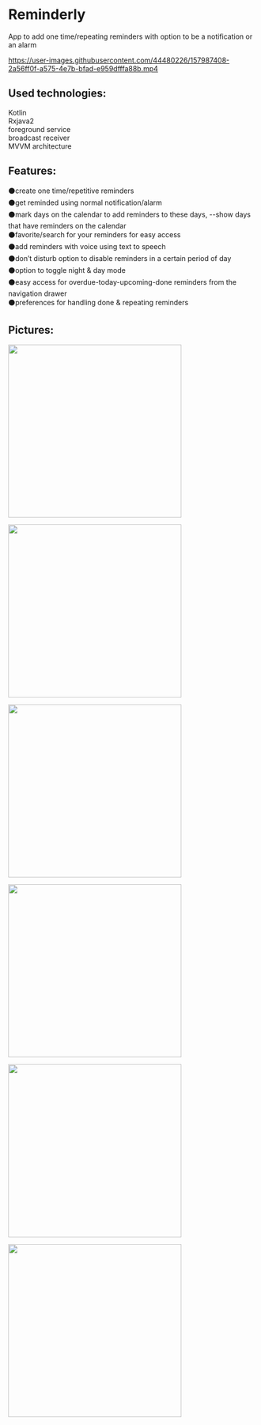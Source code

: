# Reminderly
App to add one time/repeating reminders with option to be a notification or an alarm

https://user-images.githubusercontent.com/44480226/157987408-2a56ff0f-a575-4e7b-bfad-e959dfffa88b.mp4


Used technologies:<br>
-------------------
Kotlin<br>
Rxjava2<br>
foreground service<br>
broadcast receiver <br>
MVVM architecture <br>

Features:<br>
----------
⚫create one time/repetitive reminders<br>
⚫get reminded using normal notification/alarm<br>
⚫mark days on the calendar to add reminders to these days, --show days that have reminders on the calendar<br>
⚫favorite/search for your reminders for easy access<br>
⚫add reminders with voice using text to speech<br>
⚫don’t disturb option to disable reminders in a certain period of day<br>
⚫option to toggle night & day mode <br>
⚫easy access for overdue-today-upcoming-done reminders from the navigation drawer<br>
⚫preferences for handling done & repeating reminders<br>

Pictures:<br>
---------

 <img src="https://cdn.discordapp.com/attachments/566581417606119424/697947040704888902/2020_04_10_01_02_31.jpg" width="350"><br>
 
 <img src=" https://cdn.discordapp.com/attachments/566581417606119424/697947056467214457/2020_04_10_01_03_08.jpg" width="350"><br>
 
  <img src="https://cdn.discordapp.com/attachments/566581417606119424/697947057880825976/2020_04_10_01_03_14.jpg" width="350"><br>
  
   <img src="https://cdn.discordapp.com/attachments/566581417606119424/697947068114796624/2020_04_10_01_03_51.jpg" width="350"><br>
   
   <img src="https://cdn.discordapp.com/attachments/566581417606119424/697947056467214457/2020_04_10_01_03_08.jpg" width="350"><br>
   
   <img src="https://cdn.discordapp.com/attachments/566581417606119424/697947071826886731/2020_04_10_01_05_39.jpg" width="350"><br>
   
 
 

 






